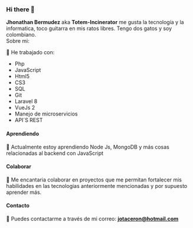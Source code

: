 ### Hi there 👋


**Jhonathan Bermudez** aka **Totem-Incinerator** me gusta la tecnología y la informatica, toco guitarra en mis ratos libres. Tengo dos gatos y soy colombiano.                                                                              
Sobre mi:

🔭 He trabajado con:
  * Php
  * JavaScript
  * Html5
  * CS3
  * SQL
  * Git
  * Laravel 8
  * VueJs 2
  * Manejo de microservicios
  * API´S REST

#### Aprendiendo
🌱 Actualmente estoy aprendiendo Node Js, MongoDB y más cosas relacionadas al backend con JavaScript

#### Colaborar
👯 Me encantaria colaborar en proyectos que me permitan fortalecer mis habilidades en las tecnologias anteriormente mencionadas y por supuesto aprender más.

#### Contacto
💬 Puedes contactarme a través de mi correo: **jotaceron@hotmail.com**
